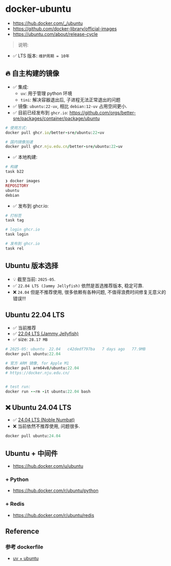 # docker-ubuntu

- <https://hub.docker.com/_/ubuntu>
- <https://github.com/docker-library/official-images>
- <https://ubuntu.com/about/release-cycle>

> 说明:

- ✅ LTS 版本: `维护周期 = 10年`

## 🔥 自主构建的镜像

- ✅ 集成:
  - `uv`: 用于管理 python 环境
  - `tini`: 解决容器退出后, 子进程无法正常退出的问题
- ✅ 镜像: `ubuntu:22-uv`, 相比 `debian:12-uv` 占用空间更小.
- ✅ 目前已经发布到 `ghcr.io`: <https://github.com/orgs/better-sre/packages/container/package/ubuntu>

```ruby
# 使用方式:
docker pull ghcr.io/better-sre/ubuntu:22-uv

# 国内镜像加速
docker pull ghcr.nju.edu.cn/better-sre/ubuntu:22-uv

```

- ✅ 本地构建:

```ruby
# 构建
task b22

❯ docker images
REPOSITORY                                                                  TAG            IMAGE ID       CREATED          SIZE
ubuntu                                                                      22-uv          e2a45809fec8   9 seconds ago    430MB
debian                                                                      12-uv          18d0a5b7849f   28 minutes ago   577MB

```

- ✅ 发布到 ghcr.io:

```ruby
# 打标签
task tag

# login ghcr.io
task login

# 发布到 ghcr.io
task rel
```

## Ubuntu 版本选择

- 💡 截至当前: `2025-05`.
- ✅ `22.04 LTS (Jammy Jellyfish)` 依然是首选推荐版本, 稳定可靠.
- ❌ `24.04`  但是不推荐使用, 很多依赖有各种问题, 不值得浪费时间修复无意义的错误!!!

## Ubuntu 22.04 LTS

- ✅ 当前推荐
- ✅ [22.04 LTS (Jammy Jellyfish)](https://hub.docker.com/layers/library/ubuntu/22.04/images/sha256-0eb0f877e1c869a300c442c41120e778db7161419244ee5cbc6fa5f134e74736?context=explore)
- ✅ size: `28.17 MB`

```ruby
# 2025-05: ubuntu  22.04   c42dedf797ba   7 days ago   77.9MB
docker pull ubuntu:22.04

# 官方 ARM 镜像, for Apple M1
docker pull arm64v8/ubuntu:22.04
# https://docker.nju.edu.cn/


# test run:
docker run --rm -it ubuntu:22.04 bash

```

## ❌ Ubuntu 24.04 LTS

- ✅ [24.04 LTS (Noble Numbat)](https://hub.docker.com/layers/library/ubuntu/24.04/images/sha256-3963c438d67a34318a3672faa6debd1dfff48e5d52de54305988b932c61514ca?context=explore)
- ❌ 当前依然不推荐使用, 问题很多.

```ruby
docker pull ubuntu:24.04

```

## Ubuntu + 中间件

- <https://hub.docker.com/u/ubuntu>

### + Python

- <https://hub.docker.com/r/ubuntu/python>

### + Redis

- <https://hub.docker.com/r/ubuntu/redis>

## Reference

### 参考 dockerfile

- [uv + ubuntu](https://github.com/astral-sh/uv/blob/main/Dockerfile)
